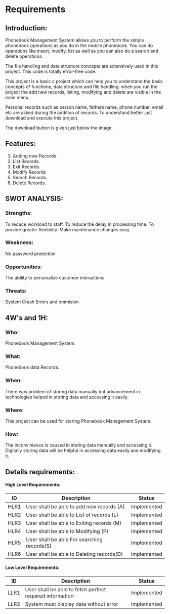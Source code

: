 # Requirements

## Introduction:

Phonebook Management System allows you to perform the simple phonebook operations as you do in the mobile phonebook. You can do operations like insert, modify, list as well as you can also do a search and delete operations.

The file handling and data structure concepts are extensively used in this project. This code is totally error-free code.

This project is a basic c project which can help you to understand the basic concepts of functions, data structure and file handling. when you run the project the add new records, listing, modifying and delete are visible in the main menu.

Personal records such as person name, fathers name, phone number, email etc are asked during the addition of records. To understand better just download and execute this project.

The download button is given just below the image.

## Features:

1. Adding new Records.
2. List Records.
3. Exit Records.
4. Modify Records
5. Search Records.
6. Delete Records.

## SWOT ANALYSIS:

### Strengths: 
To reduce workload to staff. To reduce the delay in processing time. To provide greater flexibility. Make maintenance changes easy.

### Weakness: 
No password protection

### Opportunities:
The ability to personalize customer interactions

### Threats: 
System Crash Errors and ommision

## 4W's and 1H:

### Who: 
Phonebook Management System. 
### What: 
Phonebook data Records. 
### When: 
There was problem of storing data manually but advancement in technologies helped in storing data and accessing it easily. 
### Where: 
This project can be used for storing Phonebook Management System.
### How: 
The inconvinience is caused in storing data manually and accessing it. Digitally storing data will be helpful in accessing data easily and modifying it.

## Details requirements:

#### High Level Requirements:
| ID | Description | Status |
|------|------|------|
| HLR1 | User shall be able to add new records (A) | Implemented
| HLR2 | User shall be able to List of records (L) | Implemented
| HLR3 | User shall be able to Exiting records (M) |	Implemented
| HLR4 | User shall be able to Modifying (P) |	Implemented
| HLR5 | User shall be able For searching records(S) |	Implemented
| HLR6 | User shall be able to Deleting records(D) |	Implemented

#### Low Level Requirements:

| ID | Description | Status |
|-------|------|------|
| LLR1 | User shall be able to fetch perfect required information | Implemented 
| LLR2 | System must display data without error | Implemented
